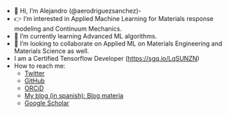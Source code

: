 - 👋 Hi, I’m Alejandro (@aerodriguezsanchez)-
- 👉 I’m interested in Applied Machine Learning for Materials response modeling and Continuum Mechanics.
- 🌱 I’m currently learning Advanced ML algorithms.
- 🤝 I’m looking to collaborate on Applied ML on Materials Engineering and Materials Science as well.
- I am a Certified Tensorflow Developer (https://sgq.io/LqSUNZN) 
- How to reach me:
      <ul>
      <li><a href="https://twitter.com/_arods">Twitter</a></li>
      <li><a href="https://github.com/aerodriguezsanchez">GitHub</a></li>
      <li><a href="https://orcid.org/0000-0003-3397-5261">ORCiD</a></li> 
      <li><a href="https://blogmateria.com">My blog (in spanish): Blog materia</a></li>
      <li><a href="https://scholar.google.com.mx/citations?user=eo-JXcoAAAAJ&hl=es">Google Scholar</a></li>   
      </ul>
<!---
aerodriguezsanchez/aerodriguezsanchez is a ✨ special ✨ repository because its `README.md` (this file) appears on your GitHub profile.
You can click the Preview link to take a look at your changes.
--->
